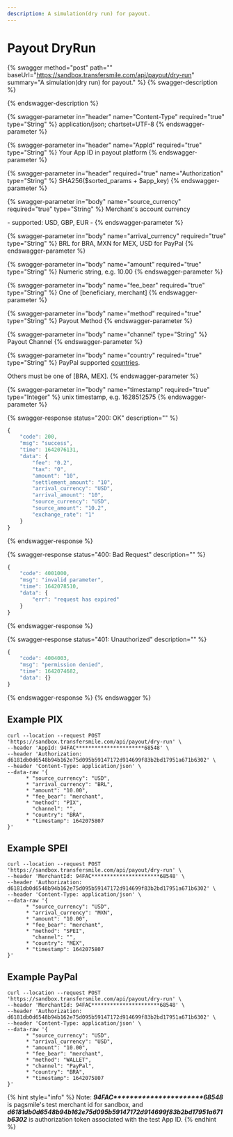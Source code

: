 ```yaml
---
description: A simulation(dry run) for payout.
---
```


# Payout DryRun

{% swagger method="post" path="" baseUrl="https://sandbox.transfersmile.com/api/payout/dry-run" summary="A simulation(dry run) for payout." %}
{% swagger-description %}

{% endswagger-description %}

{% swagger-parameter in="header" name="Content-Type" required="true" type="String" %}
application/json; chartset=UTF-8
{% endswagger-parameter %}

{% swagger-parameter in="header" name="AppId" required="true" type="String" %}
Your App ID in payout platform
{% endswagger-parameter %}

{% swagger-parameter in="header" required="true" name="Authorization" type="String" %}
SHA256($sorted\_params + $app\_key)
{% endswagger-parameter %}

{% swagger-parameter in="body" name="source_currency" required="true" type="String" %}
Merchant's account currency

\- supported: USD, GBP, EUR -&#x20;
{% endswagger-parameter %}

{% swagger-parameter in="body" name="arrival_currency" required="true" type="String" %}
BRL for BRA, MXN for MEX, USD for PayPal
{% endswagger-parameter %}

{% swagger-parameter in="body" name="amount" required="true" type="String" %}
Numeric string, e.g. 10.00
{% endswagger-parameter %}

{% swagger-parameter in="body" name="fee_bear" required="true" type="String" %}
One of \[beneficiary, merchant]
{% endswagger-parameter %}

{% swagger-parameter in="body" name="method" required="true" type="String" %}
Payout Method
{% endswagger-parameter %}

{% swagger-parameter in="body" name="channel" type="String" %}
Payout Channel
{% endswagger-parameter %}

{% swagger-parameter in="body" name="country" required="true" type="String" %}
PayPal supported [countries](submit-a-payout/paypal/supported-countries.md).

Others must be one of \[BRA, MEX].
{% endswagger-parameter %}

{% swagger-parameter in="body" name="timestamp" required="true" type="Integer" %}
unix timestamp, e.g. 1628512575
{% endswagger-parameter %}

{% swagger-response status="200: OK" description="" %}
```javascript
{
    "code": 200,
    "msg": "success",
    "time": 1642076131,
    "data": {
        "fee": "0.2",
        "tax": "0",
        "amount": "10",
        "settlement_amount": "10",
        "arrival_currency": "USD",
        "arrival_amount": "10",
        "source_currency": "USD",
        "source_amount": "10.2",
        "exchange_rate": "1"
    }
}
```
{% endswagger-response %}

{% swagger-response status="400: Bad Request" description="" %}
```javascript
{
    "code": 4001000,
    "msg": "invalid parameter",
    "time": 1642078510,
    "data": {
        "err": "request has expired"
    }
}
```
{% endswagger-response %}

{% swagger-response status="401: Unauthorized" description="" %}
```javascript
{
    "code": 4004003,
    "msg": "permission denied",
    "time": 1642074682,
    "data": {}
}
```
{% endswagger-response %}
{% endswagger %}

## Example PIX

```
curl --location --request POST 'https://sandbox.transfersmile.com/api/payout/dry-run' \
--header 'AppId: 94FAC**********************68548' \
--header 'Authorization: d6181db0d6548b94b162e75d095b59147172d914699f83b2bd17951a671b6302' \
--header 'Content-Type: application/json' \
--data-raw '{
      * "source_currency": "USD",
      * "arrival_currency": "BRL",
      * "amount": "10.00",
      * "fee_bear": "merchant",
      * "method": "PIX",
        "channel": "",
      * "country": "BRA",
      * "timestamp": 1642075807
}'
```

## Example SPEI

```
curl --location --request POST 'https://sandbox.transfersmile.com/api/payout/dry-run' \
--header 'MerchantId: 94FAC**********************68548' \
--header 'Authorization: d6181db0d6548b94b162e75d095b59147172d914699f83b2bd17951a671b6302' \
--header 'Content-Type: application/json' \
--data-raw '{
      * "source_currency": "USD",
      * "arrival_currency": "MXN",
      * "amount": "10.00",
      * "fee_bear": "merchant",
      * "method": "SPEI",
        "channel": "",
      * "country": "MEX",
      * "timestamp": 1642075807
}'

```

## Example PayPal

```
curl --location --request POST 'https://sandbox.transfersmile.com/api/payout/dry-run' \
--header 'MerchantId: 94FAC**********************68548' \
--header 'Authorization: d6181db0d6548b94b162e75d095b59147172d914699f83b2bd17951a671b6302' \
--header 'Content-Type: application/json' \
--data-raw '{
      * "source_currency": "USD",
      * "arrival_currency": "USD",
      * "amount": "10.00",
      * "fee_bear": "merchant",
      * "method": "WALLET",
      * "channel": "PayPal",
      * "country": "BRA",
      * "timestamp": 1642075807
}'
```

{% hint style="info" %}
Note:  _**94FAC\*\*\*\*\*\*\*\*\*\*\*\*\*\*\*\*\*\*\*\*\*\*68548**_ is pagsmile's test merchant id for sandbox, and _**d6181db0d6548b94b162e75d095b59147172d914699f83b2bd17951a671b6302**_ is authorization token associated with the test App ID.
{% endhint %}
